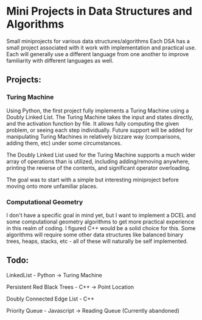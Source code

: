# Mini Projects in Data Structures and Algorithms

Small miniprojects for various data structures/algorithms
Each DSA has a small project associated with it work with implementation and practical use.
Each will generally use a different language from one another to improve familiarity with different languages as well.

## Projects:

### Turing Machine

Using Python, the first project fully implements a Turing Machine using a Doubly Linked List. The Turing Machine takes the input and states
directly, and the activation function by file. It allows fully computing the given problem, or seeing each step individually. Future support
will be added for manipulating Turing Machines in relatively bizzare way (comparisons, adding them, etc) under some circumstances.

The Doubly Linked List used for the Turing Machine supports a much wider array of operations than is utilized, including adding/removing anywhere,
printing the reverse of the contents, and significant operator overloading.

The goal was to start with a simple but interesting miniproject before moving onto more unfamiliar places.

### Computational Geometry

I don't have a specific goal in mind yet, but I want to implement a DCEL and some computational geometry algorithms
to get more practical experience in this realm of coding. I figured C++ would be a solid choice for this. Some algorithms will require some other data structures like balanced binary trees, heaps, stacks, etc - all of these
will naturally be self implemented.

## Todo:

LinkedList - Python -> Turing Machine

Persistent Red Black Trees - C++ -> Point Location

Doubly Connected Edge List - C++

Priority Queue - Javascript -> Reading Queue (Currently abandoned)

